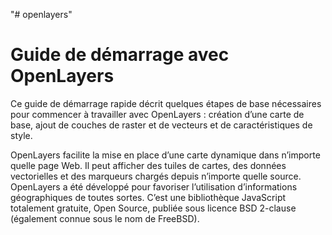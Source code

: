 "# openlayers" 
# Guide de démarrage avec OpenLayers
Ce guide de démarrage rapide décrit quelques étapes de base nécessaires pour commencer à travailler avec OpenLayers : création d’une carte de base, ajout de couches de raster et de vecteurs et de caractéristiques de style.

OpenLayers facilite la mise en place d’une carte dynamique dans n’importe quelle page Web. Il peut afficher des tuiles de cartes, des données vectorielles et des marqueurs chargés depuis n’importe quelle source. OpenLayers a été développé pour favoriser l’utilisation d’informations géographiques de toutes sortes. C’est une bibliothèque JavaScript totalement gratuite, Open Source, publiée sous licence BSD 2-clause (également connue sous le nom de FreeBSD).
